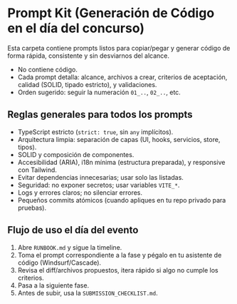 # Prompt Kit (Generación de Código en el día del concurso)

Esta carpeta contiene prompts listos para copiar/pegar y generar código de forma rápida, consistente y sin desviarnos del alcance.

- No contiene código.
- Cada prompt detalla: alcance, archivos a crear, criterios de aceptación, calidad (SOLID, tipado estricto), y validaciones.
- Orden sugerido: seguir la numeración `01_..`, `02_..`, etc.

## Reglas generales para todos los prompts
- TypeScript estricto (`strict: true`, sin `any` implícitos).
- Arquitectura limpia: separación de capas (UI, hooks, servicios, store, tipos).
- SOLID y composición de componentes.
- Accesibilidad (ARIA), i18n mínima (estructura preparada), y responsive con Tailwind.
- Evitar dependencias innecesarias; usar solo las listadas.
- Seguridad: no exponer secretos; usar variables `VITE_*`.
- Logs y errores claros; no silenciar errores.
- Pequeños commits atómicos (cuando apliques en tu repo privado para pruebas).

## Flujo de uso el día del evento
1. Abre `RUNBOOK.md` y sigue la timeline.
2. Toma el prompt correspondiente a la fase y pégalo en tu asistente de código (Windsurf/Cascade).
3. Revisa el diff/archivos propuestos, itera rápido si algo no cumple los criterios.
4. Pasa a la siguiente fase.
5. Antes de subir, usa la `SUBMISSION_CHECKLIST.md`.

